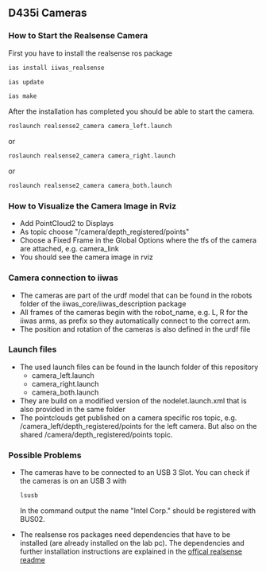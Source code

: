 ## D435i Cameras

### How to Start the Realsense Camera

First you have to install the realsense ros package

```bash
ias install iiwas_realsense

ias update

ias make
```

After the installation has completed you should be able to start the camera.
```bash
roslaunch realsense2_camera camera_left.launch
```

or

```bash
roslaunch realsense2_camera camera_right.launch
```

or

```bash
roslaunch realsense2_camera camera_both.launch
```

### How to Visualize the Camera Image in Rviz

- Add PointCloud2 to Displays
- As topic choose "/camera/depth_registered/points"
- Choose a Fixed Frame in the Global Options where the tfs of the camera
are attached, e.g. camera_link
- You should see the camera image in rviz

### Camera connection to iiwas
- The cameras are part of the urdf model that can be found in the robots folder of the iiwas_core/iiwas_description package
- All frames of the cameras begin with the robot_name, e.g. L, R for the iiwas arms, as prefix
so they automatically connect to the correct arm.
- The position and rotation of the cameras is also defined in the urdf file

### Launch files
- The used launch files can be found in the launch folder of this repository
    - camera_left.launch
    - camera_right.launch
    - camera_both.launch
- They are build on a modified version of the nodelet.launch.xml that is also provided in the same folder
- The pointclouds get published on a camera specific ros topic, e.g. /camera_left/depth_registered/points for the left camera.
But also on the shared /camera/depth_registered/points topic.

### Possible Problems

- The cameras have to be connected to an USB 3 Slot. You can check if the cameras is on an USB 3 with
  ```bash
  lsusb
  ```
  In the command output the name "Intel Corp." should be registered with BUS02.

- The realsense ros packages need dependencies that have to be installed (are already installed on the lab pc). The dependencies and further installation instructions are explained in the [offical realsense readme](https://git.ias.informatik.tu-darmstadt.de/ias_ros/iiwas_realsense/blob/development/realsense_installation.md)
